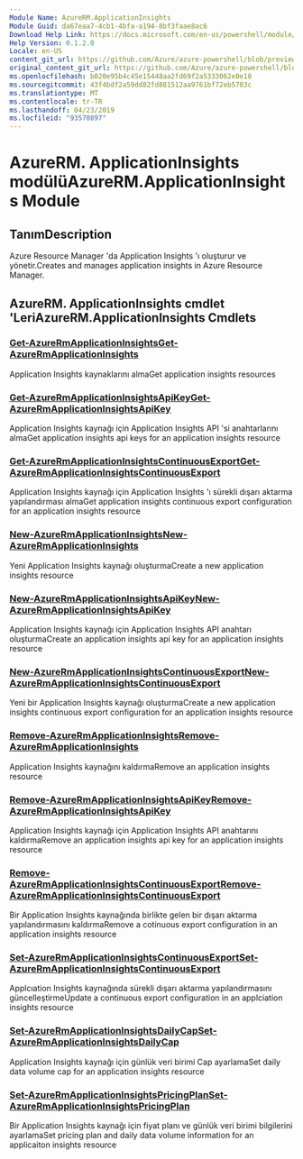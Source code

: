 ```yaml
---
Module Name: AzureRM.ApplicationInsights
Module Guid: da67eaa7-4cb1-4bfa-a194-8bf3faae8ac6
Download Help Link: https://docs.microsoft.com/en-us/powershell/module/azurerm.applicationinsights
Help Version: 0.1.2.0
Locale: en-US
content_git_url: https://github.com/Azure/azure-powershell/blob/preview/src/ResourceManager/ApplicationInsights/Commands.ApplicationInsights/help/AzureRM.ApplicationInsights.md
original_content_git_url: https://github.com/Azure/azure-powershell/blob/preview/src/ResourceManager/ApplicationInsights/Commands.ApplicationInsights/help/AzureRM.ApplicationInsights.md
ms.openlocfilehash: b020e95b4c45e15448aa2fd69f2a5333062e0e10
ms.sourcegitcommit: 43f4bdf2a59dd82fd881512aa9761bf72eb5703c
ms.translationtype: MT
ms.contentlocale: tr-TR
ms.lasthandoff: 04/23/2019
ms.locfileid: "93570897"
---
```

# <span data-ttu-id="3a76d-101">AzureRM. ApplicationInsights modülü</span><span class="sxs-lookup"><span data-stu-id="3a76d-101">AzureRM.ApplicationInsights Module</span></span>
## <span data-ttu-id="3a76d-102">Tanım</span><span class="sxs-lookup"><span data-stu-id="3a76d-102">Description</span></span>
<span data-ttu-id="3a76d-103">Azure Resource Manager 'da Application Insights 'ı oluşturur ve yönetir.</span><span class="sxs-lookup"><span data-stu-id="3a76d-103">Creates and manages application insights in Azure Resource Manager.</span></span>

## <span data-ttu-id="3a76d-104">AzureRM. ApplicationInsights cmdlet 'Leri</span><span class="sxs-lookup"><span data-stu-id="3a76d-104">AzureRM.ApplicationInsights Cmdlets</span></span>
### [<span data-ttu-id="3a76d-105">Get-AzureRmApplicationInsights</span><span class="sxs-lookup"><span data-stu-id="3a76d-105">Get-AzureRmApplicationInsights</span></span>](Get-AzureRmApplicationInsights.md)
<span data-ttu-id="3a76d-106">Application Insights kaynaklarını alma</span><span class="sxs-lookup"><span data-stu-id="3a76d-106">Get application insights resources</span></span>

### [<span data-ttu-id="3a76d-107">Get-AzureRmApplicationInsightsApiKey</span><span class="sxs-lookup"><span data-stu-id="3a76d-107">Get-AzureRmApplicationInsightsApiKey</span></span>](Get-AzureRmApplicationInsightsApiKey.md)
<span data-ttu-id="3a76d-108">Application Insights kaynağı için Application Insights API 'si anahtarlarını alma</span><span class="sxs-lookup"><span data-stu-id="3a76d-108">Get application insights api keys for an application insights resource</span></span>

### [<span data-ttu-id="3a76d-109">Get-AzureRmApplicationInsightsContinuousExport</span><span class="sxs-lookup"><span data-stu-id="3a76d-109">Get-AzureRmApplicationInsightsContinuousExport</span></span>](Get-AzureRmApplicationInsightsContinuousExport.md)
<span data-ttu-id="3a76d-110">Application Insights kaynağı için Application Insights 'ı sürekli dışarı aktarma yapılandırması alma</span><span class="sxs-lookup"><span data-stu-id="3a76d-110">Get application insights continuous export configuration for an application insights resource</span></span>

### [<span data-ttu-id="3a76d-111">New-AzureRmApplicationInsights</span><span class="sxs-lookup"><span data-stu-id="3a76d-111">New-AzureRmApplicationInsights</span></span>](New-AzureRmApplicationInsights.md)
<span data-ttu-id="3a76d-112">Yeni Application Insights kaynağı oluşturma</span><span class="sxs-lookup"><span data-stu-id="3a76d-112">Create a new application insights resource</span></span>

### [<span data-ttu-id="3a76d-113">New-AzureRmApplicationInsightsApiKey</span><span class="sxs-lookup"><span data-stu-id="3a76d-113">New-AzureRmApplicationInsightsApiKey</span></span>](New-AzureRmApplicationInsightsApiKey.md)
<span data-ttu-id="3a76d-114">Application Insights kaynağı için Application Insights API anahtarı oluşturma</span><span class="sxs-lookup"><span data-stu-id="3a76d-114">Create an application insights api key for an application insights resource</span></span>

### [<span data-ttu-id="3a76d-115">New-AzureRmApplicationInsightsContinuousExport</span><span class="sxs-lookup"><span data-stu-id="3a76d-115">New-AzureRmApplicationInsightsContinuousExport</span></span>](New-AzureRmApplicationInsightsContinuousExport.md)
<span data-ttu-id="3a76d-116">Yeni bir Application Insights kaynağı oluşturma</span><span class="sxs-lookup"><span data-stu-id="3a76d-116">Create a new application insights continuous export configuration for an application insights resource</span></span>

### [<span data-ttu-id="3a76d-117">Remove-AzureRmApplicationInsights</span><span class="sxs-lookup"><span data-stu-id="3a76d-117">Remove-AzureRmApplicationInsights</span></span>](Remove-AzureRmApplicationInsights.md)
<span data-ttu-id="3a76d-118">Application Insights kaynağını kaldırma</span><span class="sxs-lookup"><span data-stu-id="3a76d-118">Remove an application insights resource</span></span>

### [<span data-ttu-id="3a76d-119">Remove-AzureRmApplicationInsightsApiKey</span><span class="sxs-lookup"><span data-stu-id="3a76d-119">Remove-AzureRmApplicationInsightsApiKey</span></span>](Remove-AzureRmApplicationInsightsApiKey.md)
<span data-ttu-id="3a76d-120">Application Insights kaynağı için Application Insights API anahtarını kaldırma</span><span class="sxs-lookup"><span data-stu-id="3a76d-120">Remove an application insights api key for an application insights resource</span></span>

### [<span data-ttu-id="3a76d-121">Remove-AzureRmApplicationInsightsContinuousExport</span><span class="sxs-lookup"><span data-stu-id="3a76d-121">Remove-AzureRmApplicationInsightsContinuousExport</span></span>](Remove-AzureRmApplicationInsightsContinuousExport.md)
<span data-ttu-id="3a76d-122">Bir Application Insights kaynağında birlikte gelen bir dışarı aktarma yapılandırmasını kaldırma</span><span class="sxs-lookup"><span data-stu-id="3a76d-122">Remove a cotinuous export configuration in an application insights resource</span></span>

### [<span data-ttu-id="3a76d-123">Set-AzureRmApplicationInsightsContinuousExport</span><span class="sxs-lookup"><span data-stu-id="3a76d-123">Set-AzureRmApplicationInsightsContinuousExport</span></span>](Set-AzureRmApplicationInsightsContinuousExport.md)
<span data-ttu-id="3a76d-124">Applcıation Insights kaynağında sürekli dışarı aktarma yapılandırmasını güncelleştirme</span><span class="sxs-lookup"><span data-stu-id="3a76d-124">Update a continuous export configuration in an applciation insights resource</span></span>

### [<span data-ttu-id="3a76d-125">Set-AzureRmApplicationInsightsDailyCap</span><span class="sxs-lookup"><span data-stu-id="3a76d-125">Set-AzureRmApplicationInsightsDailyCap</span></span>](Set-AzureRmApplicationInsightsDailyCap.md)
<span data-ttu-id="3a76d-126">Application Insights kaynağı için günlük veri birimi Cap ayarlama</span><span class="sxs-lookup"><span data-stu-id="3a76d-126">Set daily data volume cap for an application insights resource</span></span>

### [<span data-ttu-id="3a76d-127">Set-AzureRmApplicationInsightsPricingPlan</span><span class="sxs-lookup"><span data-stu-id="3a76d-127">Set-AzureRmApplicationInsightsPricingPlan</span></span>](Set-AzureRmApplicationInsightsPricingPlan.md)
<span data-ttu-id="3a76d-128">Bir Application Insights kaynağı için fiyat planı ve günlük veri birimi bilgilerini ayarlama</span><span class="sxs-lookup"><span data-stu-id="3a76d-128">Set pricing plan and daily data volume information for an applicaiton insights resource</span></span>

